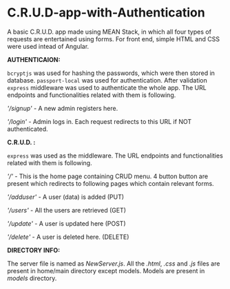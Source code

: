 # C.R.U.D-app-with-Authentication
A basic C.R.U.D. app made using MEAN Stack, in which all four types of requests are entertained using forms. For front end, simple HTML and CSS were used intead of Angular.

**AUTHENTICAION:**

`bcryptjs` was used for hashing the passwords, which were then stored in database. `passport-local` was used for authentication. After validation `express` middleware was used to authenticate the whole app. The URL endpoints and functionalities related with them is following.

*'/signup'* - A new admin registers here.

*'/login'* - Admin logs in. Each request redirects to this URL if NOT authenticated.

**C.R.U.D. :**

`express` was used as the middleware. The URL endpoints and functionalities related with them is following.

*'/'* - This is the home page containing CRUD menu. 4 button button are present which redirects to following pages which contain relevant forms.

*'/adduser'* - A user (data) is added (PUT)

*'/users'* - All the users are retrieved (GET)

*'/update'* - A user is updated here (POST)

*'/delete'* - A user is deleted here. (DELETE)

**DIRECTORY INFO:**

The server file is named as *NewServer.js*. All the *.html*, *.css* and *.js* files are present in home/main directory except models. Models are present in *models* directory.

